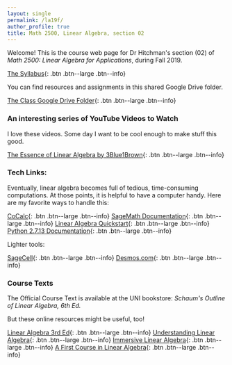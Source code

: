 ```yaml
---
layout: single
permalink: /la19f/
author_profile: true
title: Math 2500, Linear Algebra, section 02
---
```


Welcome! This is the course web page for Dr Hitchman's section (02) of
_Math 2500: Linear Algebra for Applications_, during Fall 2019.

[The Syllabus](https://docs.google.com/document/d/1tAGZvsffPKpY6SxlaAxaCj-85ADvparQBlzfwj5Voto/edit?usp=sharing){: .btn .btn--large .btn--info}
<!--[Appointments](https://theronhitchman.youcanbook.me/){: .btn .btn--large .btn--info}-->

You can find resources and assignments in this shared Google Drive folder.

[The Class Google Drive Folder](https://drive.google.com/drive/folders/1bZiQgxEEp3p2pI39ws3C3GBQRdtNHxU_?usp=sharing){: .btn .btn--large .btn--info}

### An interesting series of YouTube Videos to Watch

I love these videos. Some day I want to be cool enough to make stuff this good.

[The Essence of Linear Algebra by 3Blue1Brown](https://www.youtube.com/playlist?list=PLZHQObOWTQDPD3MizzM2xVFitgF8hE_ab){: .btn .btn--large .btn--info}


### Tech Links:

Eventually, linear algebra becomes full of tedious, time-consuming computations.
At those points, it is helpful to have a computer handy. Here are my favorite
ways to handle this:

[CoCalc](https://cocalc.com){: .btn .btn--large .btn--info}
[SageMath Documentation](http://doc.sagemath.org/html/en/){: .btn .btn--large .btn--info}
[Linear Algebra Quickstart](https://wiki.sagemath.org/quickref?action=AttachFile&do=get&target=quickref-linalg.pdf){: .btn .btn--large .btn--info}
[Python 2.7.13 Documentation](https://docs.python.org/2/){: .btn .btn--large .btn--info}

Lighter tools:

[SageCell](https://sagecell.sagemath.org/){: .btn .btn--large .btn--info}
[Desmos.com](https://www.desmos.com){: .btn .btn--large .btn--info}


### Course Texts

The Official Course Text is available at the UNI bookstore: _Schaum's Outline of Linear Algebra, 6th Ed._

But these online resources might be useful, too!

[Linear Algebra 3rd Ed](http://joshua.smcvt.edu/linearalgebra/book.pdf){: .btn .btn--large .btn--info}
[Understanding Linear Algebra](http://merganser.math.gvsu.edu/david/linear.algebra/ula/ula/ula.html){: .btn .btn--large .btn--info}
[Immersive Linear Algebra](http://immersivemath.com/ila/index.html){: .btn .btn--large .btn--info}
[A First Course in Linear Algebra](http://linear.ups.edu/fcla/index.html){: .btn .btn--large .btn--info}
